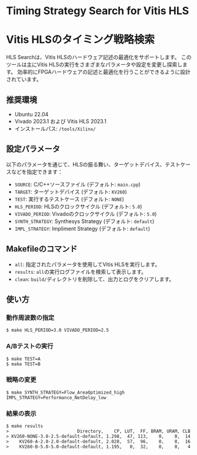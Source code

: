 # Timing Strategy Search for Vitis HLS

# Vitis HLSのタイミング戦略検索

HLS Searchは、Vitis HLSのハードウェア記述の最適化をサポートします。
このツールは主にVitis HLSの実行をさまざまなパラメータや設定を変更し探索します。
効率的にFPGAハードウェアの記述と最適化を行うことができるように設計されています。

## 推奨環境

- Ubuntu 22.04
- Vivado 2023.1 および Vitis HLS 2023.1
- インストールパス: `/tools/Xilinx/`

## 設定パラメータ

以下のパラメータを通じて、HLSの振る舞い、ターゲットデバイス、テストケースなどを指定できます：

- `SOURCE`: C/C++ソースファイル (デフォルト: `main.cpp`)
- `TARGET`: ターゲットデバイス (デフォルト: `KV260`)
- `TEST`: 実行するテストケース (デフォルト: `NONE`)
- `HLS_PERIOD`: HLSのクロックサイクル (デフォルト: `5.0`)
- `VIVADO_PERIOD`: Vivadoのクロックサイクル (デフォルト: `5.0`)
- `SYNTH_STRATEGY`: Synthesys Strategy (デフォルト: `default`)
- `IMPL_STRATEGY`: Impliment Strategy (デフォルト: `default`)

## Makefileのコマンド

- `all`: 指定されたパラメータを使用してVitis HLSを実行します。
- `results`: `all`の実行ログファイルを検索して表示します。
- `clean`: `build/`ディレクトリを削除して、出力とログをクリアします。

## 使い方

### 動作周波数の指定
```
$ make HLS_PERIOD=3.0 VIVADO_PERIOD=2.5
```

### A/Bテストの実行
```
$ make TEST=A
$ make TEST=B
```

### 戦略の変更
```
$ make SYNTH_STRATEGY=Flow_AreaOptimized_high IMPL_STRATEGY=Performance_NetDelay_low
```

### 結果の表示
```
$ make results
>                          Directory,    CP, LUT,  FF, BRAM, URAM, CLB
> KV260-NONE-3.0-2.5-default-default, 1.298,  47, 113,    0,    0,  14
>    KV260-A-2.0-2.0-default-default, 2.028,  57,  96,    0,    0,  16
>    KV260-B-5.0-5.0-default-default, 1.195,   0,  32,    0,    0,   4
```
